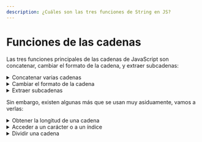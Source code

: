 ```yaml
---
description: ¿Cuáles son las tres funciones de String en JS?
---
```


# Funciones de las cadenas

Las tres funciones principales de las cadenas de JavaScript son concatenar, cambiar el formato de la cadena, y extraer subcadenas:

<details>

<summary>Concatenar varias cadenas</summary>

Es decir, unir varias cadenas para crear una nueva. Además de con la función, vamos a ver varias maneras de hacerlo:

**Con la función concat():**

```
let tarea = 'limpiar';
let area = 'habitacion';

let tareaHoy = tarea.concat(area);


También sería posible:

let tareaHoy = 'Hoy me toca'.concat(' ', tarea, ' la/el ', area);
```

**Con el operador de suma:**

<pre><code>let capitulo1 = 'este es el texto de mi primer capítulo.';
let capitulo2 = 'este es el texto de mi segundo capítulo.';

<strong>let libro = capitulo1 + capitulo2;
</strong><strong>
</strong>
También sería posible:

let libro = 'Hasta ahora he escrito todo esto: ' + capitulo1 + ' ' + capitulo2;
</code></pre>

**Con las comillas invertidas:**

```
let alimento = 'tortilla';
let diaSemana = 'jueves';

let comida = `Este ${diaSemana} me apetece mucho comer {alimento}.`;
```

</details>

<details>

<summary>Cambiar el formato de la cadena</summary>

Es decir, convertir una cadena a mayúsculas o a minúsculas:

```
let texto = 'este es Un texto';

let textoEnMayuscula = texto.toUpperCase(); --> output: ESTE ES UN TEXTO

let textoEnMinuscula = texto.toLowerCase(); --> output: este es un texto
```

</details>

<details>

<summary>Extraer subcadenas</summary>

Es decir, separar (rebanar, según el nombre en inglés de la función) una cadena en varias:

<figure><img src="https://www.javascripttutorial.net/wp-content/uploads/2022/02/JavaScript-String-slice-end-greater-than-length.svg" alt=""><figcaption></figcaption></figure>

```
let saludo = 'hello';

let rebanada = saludo.slice(2,4);
  --> introducimos el índice inicial y el índice final con que nos queremos quedar.
  --> rebanada = 'llo'
```



{% hint style="info" %}
Recuerda que el índice empieza en cero, es decir, el índice de 'h' equivale a 0, no a 1.
{% endhint %}

</details>

Sin embargo, existen algunas más que se usan muy asiduamente, vamos a verlas:

<details>

<summary>Obtener la longitud de una cadena</summary>

Esta función resulta muy adecuada, por ejemplo, cuando hemos requerido que una contraseña contenga un número mínimo de caracteres:

```
let contraseña = 'mi contraseña';

console.log(contraseña.length()); --> output --> 12
```

</details>

<details>

<summary>Acceder a un carácter o a un índice</summary>

La función charAt() nos permite saber qué carácter se encuentra en determinado índice, mientras que la función indexOf() nos permite saber qué índice tiene determinado carácter.

<figure><img src="https://media.geeksforgeeks.org/wp-content/uploads/20230906124433/Screenshot-(354).png" alt=""><figcaption></figcaption></figure>

```
let cadena = 'geeksforgeeks';

console.log(cadena.indexOf('s')); --> output --> 4

console.log(cadena.charAt(5)); --> output --> f

También podemos acceder a la 'f' de la siguiente manera:
console.log(cadena[5]);
```

{% hint style="info" %}
Si el carácter que estamos buscando aparece varias veces en la cadena, JavaScript nos informará exclusivamente sobre el primero que aparezca.
{% endhint %}

</details>

<details>

<summary>Dividir una cadena</summary>

La función _split_ nos permite separar una cadena en función al separador que le indiquemos. Por ejemplo:

```
let cadena = 'perrosygatosypájarosypecesycosasymáscosas';
let cadenaSeparada = cadena.split('y');
    --> output --> ['perros', 'gatos', 'pájaros', 'peces', 'cosas', 'máscosas']
```

{% hint style="info" %}
Ten presente que la función no nos devolverá una cadena, sino una colección (array) de cadenas.
{% endhint %}

</details>
